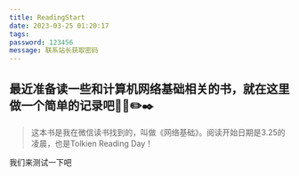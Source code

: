 ```yaml
---
title: ReadingStart
date: 2023-03-25 01:20:17
tags:
password: 123456
message: 联系站长获取密码
---
```

## 最近准备读一些和计算机网络基础相关的书，就在这里做一个简单的记录吧📖✨✏️✒️

> 这本书是我在微信读书找到的，叫做《网络基础》。阅读开始日期是3.25的凌晨，也是Tolkien Reading Day！

我们来测试一下吧